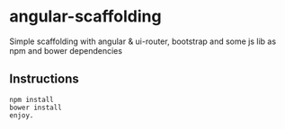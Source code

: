 # angular-scaffolding
Simple scaffolding with angular & ui-router, bootstrap and some js lib as npm and bower dependencies

## Instructions
  ```
  npm install
  bower install
  enjoy.
  ```
